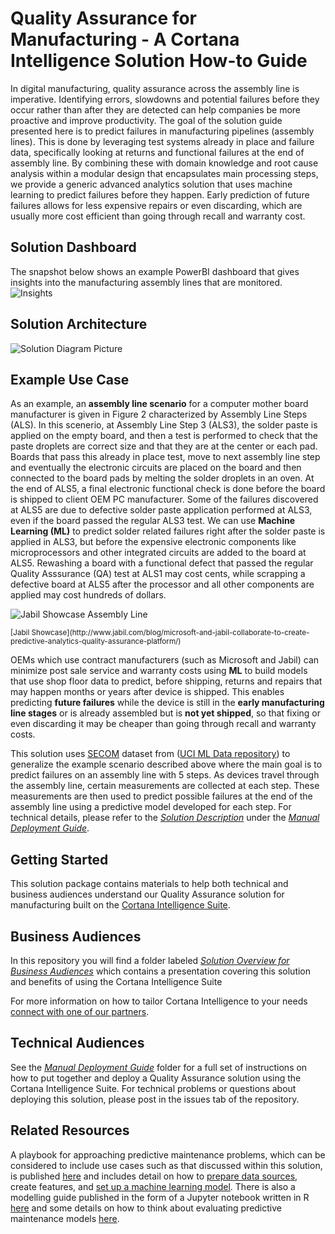 # Quality Assurance for Manufacturing - A Cortana Intelligence Solution How-to Guide

In digital manufacturing, quality assurance across the assembly line is imperative. Identifying errors, slowdowns and potential failures before they occur rather than after they are detected can help companies be more proactive and improve productivity. The goal of the solution guide presented here is to predict failures in manufacturing pipelines (assembly lines).  This is done by leveraging test systems already in place and failure data, specifically looking at returns and functional failures at the end of assembly line. By combining these with domain knowledge and root cause analysis within a modular design that encapsulates main processing steps, we provide a generic advanced analytics solution that uses machine learning to predict failures before they happen. Early prediction of future failures allows for less expensive repairs or even discarding, which are usually more cost efficient than going through recall and warranty cost.

## Solution Dashboard
The snapshot below shows an example PowerBI dashboard that gives insights into the manufacturing assembly lines that are monitored.
![Insights](https://cloud.githubusercontent.com/assets/9042064/20733041/891bb5f2-b65f-11e6-8362-068b9ba92698.PNG)

## Solution Architecture
![Solution Diagram Picture](https://cloud.githubusercontent.com/assets/16708375/20932195/acb87330-bbcb-11e6-8a89-27d8b6e17bdf.png)

## Example Use Case
As an example, an **assembly line scenario** for a computer mother board manufacturer is given in Figure 2 characterized by Assembly Line Steps (ALS). In this scenerio, at Assembly Line Step 3 (ALS3), the solder paste is applied on the empty board, and then a test is performed to check that the paste droplets are correct size and that they are at the center or each pad. Boards that pass this already in place test, move to next assembly line step and eventually the electronic circuits are placed on the board and then connected to the board pads by melting the solder droplets in an oven. At the end of ALS5, a final electronic functional check is done before the board is shipped to client OEM PC manufacturer. Some of the failures discovered at ALS5 are due to defective solder paste application performed at ALS3, even if the board passed the regular ALS3 test. We can use **Machine Learning (ML)** to predict solder related failures right after the solder paste is applied in ALS3, but before the expensive electronic components like microprocessors and other integrated circuits are added to the board at ALS5. Rewashing a board with a functional defect that passed the regular Quality Asssurance (QA) test at ALS1 may cost cents, while scrapping a defective board at ALS5 after the processor and all other components are applied may cost hundreds of dollars. 

![Jabil Showcase Assembly Line](https://cloud.githubusercontent.com/assets/16708375/19811557/90a87280-9d3a-11e6-8f2b-f573c3b02eca.png)

 <sub>
[Jabil Showcase](http://www.jabil.com/blog/microsoft-and-jabil-collaborate-to-create-predictive-analytics-quality-assurance-platform/) 
</sub>

OEMs which use contract manufacturers (such as Microsoft and Jabil) can minimize post sale service and warranty costs using **ML** to build models that use shop floor data to predict, before shipping, returns and repairs that may happen months or years after device is shipped. This enables predicting **future failures** while the device is still in the **early manufacturing line stages** or is already assembled but is **not yet shipped**, so that fixing or even discarding it may be cheaper than going through recall and warranty costs.

This solution uses [SECOM](https://archive.ics.uci.edu/ml/datasets/SECOM) dataset from ([UCI ML Data repository](http://archive.ics.uci.edu/ml/datasets.html)) to generalize the example scenario described above where the main goal is to predict failures on an assembly line with 5 steps. As devices travel through the assembly line, certain measurements are collected at each step. These measurements are then used to predict possible failures at the end of the assembly line using a predictive model developed for each step. For technical details, please refer to the [*Solution Description*](https://github.com/Azure/cortana-intelligence-quality-assurance-manufacturing/blob/master/Manual%20Deployment%20Guide/SolutionDescription.md) under the [*Manual Deployment Guide*](https://github.com/Azure/cortana-intelligence-quality-assurance-manufacturing).

## Getting Started

This solution package contains materials to help both technical and business audiences understand our Quality Assurance solution for manufacturing built on the [Cortana Intelligence Suite](https://www.microsoft.com/en-us/server-cloud/cortana-intelligence-suite/Overview.aspx).

## Business Audiences

In this repository you will find a folder labeled [*Solution Overview for Business Audiences*](https://github.com/Azure/cortana-intelligence-quality-assurance-manufacturing/blob/master/Solution%20Overview%20for%20Business%20Audiences) which contains a  presentation covering this solution and benefits of using the Cortana Intelligence Suite

For more information on how to tailor Cortana Intelligence to your needs [connect with one of our partners](http://aka.ms/CISFindPartner).

## Technical Audiences

See the [*Manual Deployment Guide*](https://github.com/Azure/cortana-intelligence-quality-assurance-manufacturing/tree/master/Manual%20Deployment%20Guide) folder for a full set of instructions on how to put together and deploy a Quality Assurance solution using the Cortana Intelligence Suite. For technical problems or questions about deploying this solution, please post in the issues tab of the repository.

## Related Resources
A playbook for approaching predictive maintenance problems, which can be considered to include use cases such as that discussed within this solution, is published [here](https://docs.microsoft.com/en-us/azure/machine-learning/cortana-analytics-playbook-predictive-maintenance) and includes detail on how to [prepare data sources](https://docs.microsoft.com/en-us/azure/machine-learning/cortana-analytics-playbook-predictive-maintenance#data-preparation), create features, and [set up a machine learning model](https://docs.microsoft.com/en-us/azure/machine-learning/cortana-analytics-playbook-predictive-maintenance#modeling-techniques).
There is also a modelling guide published in the form of a Jupyter notebook written in R [here](https://gallery.cortanaintelligence.com/Collection/Predictive-Maintenance-Modelling-Guide-1) and some details on how to think about evaluating predictive maintenance models [here](https://blogs.technet.microsoft.com/machinelearning/2016/04/19/evaluating-failure-prediction-models-for-predictive-maintenance/).
